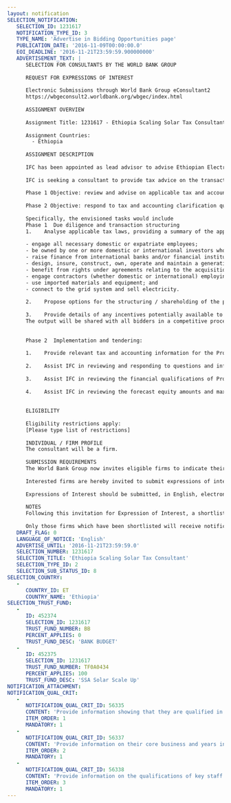 ```yaml
---
layout: notification
SELECTION_NOTIFICATION: 
   SELECTION_ID: 1231617
   NOTIFICATION_TYPE_ID: 3
   TYPE_NAME: 'Advertise in Bidding Opportunities page'
   PUBLICATION_DATE: '2016-11-09T00:00:00.0'
   EOI_DEADLINE: '2016-11-21T23:59:59.900000000'
   ADVERTISEMENT_TEXT: |
      SELECTION FOR CONSULTANTS BY THE WORLD BANK GROUP
      
      REQUEST FOR EXPRESSIONS OF INTEREST
      
      Electronic Submissions through World Bank Group eConsultant2
      https://wbgeconsult2.worldbank.org/wbgec/index.html
      
      ASSIGNMENT OVERVIEW
      
      Assignment Title: 1231617 - Ethiopia Scaling Solar Tax Consultant
      
      Assignment Countries:
        - Ethiopia
      
      ASSIGNMENT DESCRIPTION
      
      IFC has been appointed as lead advisor to advise Ethiopian Electric Power to procure up to 500MW of solar PV on an IPP basis.  
      
      IFC is seeking a consultant to provide tax advice on the transaction.  The engagement will be split into two phases: Phase I - a due diligence and transaction structuring phase and Phase II - implementation and tendering.
      
      Phase 1 Objective: review and advise on applicable tax and accounting regimes and provide recommendations for the selected transaction structure
      
      Phase 2 Objective: respond to tax and accounting clarification questions of the potential bidders by providing technical input or answering queries of prospective bidders as required.
      
      Specifically, the envisioned tasks would include 
      Phase 1  Due diligence and transaction structuring
      1.	Analyse applicable tax laws, providing a summary of the applicable tax regime, including a list of all taxes which would, under the laws of Ethiopia (without taking into account the effects of any international taxation treaties), typically be required to be paid, collected or levied by a limited liability company established under the laws of Ethiopia to: 
      
      -	engage all necessary domestic or expatriate employees;
      -	be owned by one or more domestic or international investors who expect to remit dividends and/or shareholder loan repayments;
      -	raise finance from international banks and/or financial institutions;
      -	design, insure, construct, own, operate and maintain a generation facility which is similar to the proposed solar PV plants at the proposed sites;
      -	benefit from rights under agreements relating to the acquisition, grant or other provision of land for the project sites;
      -	engage contractors (whether domestic or international) employing such employees as such contractor considers necessary or appropriate; 
      -	use imported materials and equipment; and
      -	connect to the grid system and sell electricity.
      
      2.	Propose options for the structuring / shareholding of the project company for each project, based on the Consultants previous PPP experience and tax and accounting analysis, as well as the reports from the other consultants, recognising that for this project EEP is proposing to form the project companies itself and to sell / issue a majority shareholding in each company to the relevant winning bidder, with a view to retaining a minority shareholding (approximately 20%) in each company itself.
      
      3.	Provide details of any incentives potentially available to the projects, including but not limited to accelerate tax depreciation allowances or corporate income tax holidays.
      The output will be shared with all bidders in a competitive process to tender the project and will allow bidders to build their financial models to determine their bid tariff and for bidders/lenders to understand the tax and accounting implications of the Project.
      
      
      Phase 2  Implementation and tendering:
      
      1.	Provide relevant tax and accounting information for the Project to be included in the data room.
      
      2.	Assist IFC in reviewing and responding to questions and information requests regarding the tax and accounting documents uploaded in the data room.  
      
      3.	Assist IFC in reviewing the financial qualifications of Prospective Bidders during the initial prequalification process.
      
      4.	Assist IFC in reviewing the forecast equity amounts and maximum equity submitted by Prequalified Bidders, in accordance with the RFP requirements.  For those Prequalified Bidders who are proposing to enter into Financing Agreements (as defined in the PPA), the submission will be verified by reference to the relevant lenders base case financial model (as certified in the Direct Agreement).  For all other Prequalified Bidders, the projections will be verified by way of an audit by the Consultant of such Prequalified Bidders own financial models.
      
      
      ELIGIBILITY
      
      Eligibility restrictions apply:
      [Please type list of restrictions]
      
      INDIVIDUAL / FIRM PROFILE
      The consultant will be a firm. 
      
      SUBMISSION REQUIREMENTS
      The World Bank Group now invites eligible firms to indicate their interest in providing the services.  Interested firms must provide information indicating that they are qualified to perform the services (brochures, description of similar assignments, experience in similar conditions, availability of appropriate skills among staff, etc. for firms; CV and cover letter for individuals).  Please note that the total size of all attachments should be less than 5MB.  Consultants may associate to enhance their qualifications.
      
      Interested firms are hereby invited to submit expressions of interest.
      
      Expressions of Interest should be submitted, in English, electronically through World Bank Group eConsultant2 (https://wbgeconsult2.worldbank.org/wbgec/index.html)
      
      NOTES
      Following this invitation for Expression of Interest, a shortlist of qualified firms will be formally invited to submit proposals. Shortlisting and selection will be subject to the availability of funding.
      
      Only those firms which have been shortlisted will receive notification. No debrief will be provided to firms which have not been shortlisted.
   DRAFT_FLAG: 0
   LANGUAGE_OF_NOTICE: 'English'
   ADVERTISE_UNTIL: '2016-11-21T23:59:59.0'
   SELECTION_NUMBER: 1231617
   SELECTION_TITLE: 'Ethiopia Scaling Solar Tax Consultant'
   SELECTION_TYPE_ID: 2
   SELECTION_SUB_STATUS_ID: 8
SELECTION_COUNTRY: 
   - 
      COUNTRY_ID: ET
      COUNTRY_NAME: 'Ethiopia'
SELECTION_TRUST_FUND: 
   - 
      ID: 452374
      SELECTION_ID: 1231617
      TRUST_FUND_NUMBER: BB
      PERCENT_APPLIES: 0
      TRUST_FUND_DESC: 'BANK BUDGET'
   - 
      ID: 452375
      SELECTION_ID: 1231617
      TRUST_FUND_NUMBER: TF0A0434
      PERCENT_APPLIES: 100
      TRUST_FUND_DESC: 'SSA Solar Scale Up'
NOTIFICATION_ATTACHMENT: 
NOTIFICATION_QUAL_CRIT: 
   - 
      NOTIFICATION_QUAL_CRIT_ID: 56335
      CONTENT: 'Provide information showing that they are qualified in the field of the assignment.'
      ITEM_ORDER: 1
      MANDATORY: 1
   - 
      NOTIFICATION_QUAL_CRIT_ID: 56337
      CONTENT: 'Provide information on their core business and years in business.'
      ITEM_ORDER: 2
      MANDATORY: 1
   - 
      NOTIFICATION_QUAL_CRIT_ID: 56338
      CONTENT: 'Provide information on the qualifications of key staff.'
      ITEM_ORDER: 3
      MANDATORY: 1
---
```

